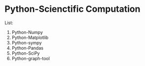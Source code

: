 # Python-Scienctific Computation

List:
1. Python-Numpy
2. Python-Matplotlib
3. Python-sympy
4. Python-Pandas
5. Python-SciPy
6. Python-graph-tool
